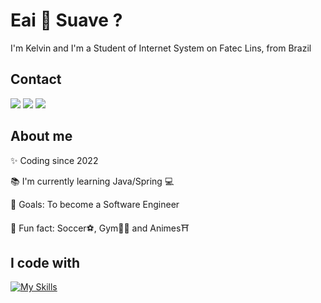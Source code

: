 # Eai 👋 Suave ?

I'm Kelvin and I'm a Student of Internet System on Fatec Lins, from Brazil

## Contact

<a href="https://www.linkedin.com/in/kelvinwatanaberodriguescoding/" target="_blank"><img src="https://img.shields.io/badge/LinkedIn-0077B5?style=for-the-badge&logo=linkedin&logoColor=white" target="_blank"></a>
<a href="https://www.instagram.com/klvnwr_/" target="_blank"><img src="https://img.shields.io/badge/Instagram-E4405F?style=for-the-badge&logo=instagram&logoColor=white" target="_blank"></a>
<a href="https://github.com/KlvnWr" target="_blank"><img src="https://img.shields.io/badge/github-%23121011.svg?style=for-the-badge&logo=github&logoColor=white" target="_blank"></a>

## About me

✨ Coding since 2022

📚 I'm currently learning Java/Spring 💻  

🎯 Goals: To become a Software Engineer

🎲 Fun fact: Soccer⚽, Gym💪🏼 and Animes⛩️

## I code with

[![My Skills](https://skillicons.dev/icons?i=js,ts,html,css,react)](https://skillicons.dev)
